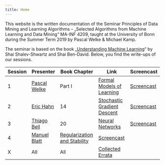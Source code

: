 ```yaml
---
title: Home
---
```


This website is the written documentation of the Seminar Principles of Data Mining and Learning Algorithms – „Selected Algorithms from Machine Learning and Data Mining“ MA-INF 4209, taught at the University of Bonn during the Summer Term 2019 by Pascal Welke & Michael Kamp.

The seminar is based on the book „[Understanding Machine Learning](http://www.cs.huji.ac.il/~shais/UnderstandingMachineLearning/)“ by Shai Shalev-Shwartz and Shai Ben-David.
Below, you find the write-ups of our sessions.

| Session | Presenter | Book Chapter | Link | Screencast |
|---------|-----------|--------------|------|------------|
| 1 | [Pascal Welke](https://github.com/pwelke) | Part I | [Formal Models of Learning](s01_PartI.md) | [Screencast](screencasts/s01_PartI.pdf) |
| 2 | [Eric Hahn](https://github.com/eric00hahn) | 14 | [Stochastic Gradient Descent](s02_SGD.md) | [Screencast](screencasts/s02_SGD.pdf) |
| 3 | [Thiago Bell](https://github.com/thibef) | 20 | [Neural Networks](s03_NN.md) | [Screencast](screencasts/s03_NN.pdf)
| 4 | [Manuel Blatt]() | [Regularization and Stability](s04_Regularization.md) | [Screencast](screencasts/s04_Regularization.pdf)
| X | All | All | [Collected Errata](s10_Errata.md) | |




<!-- ## Table of Contents

{% for p in site.pages %}
- [{{p.title}}]({{site.baseurl}}{{p.url}})
{% endfor %}
 -->
